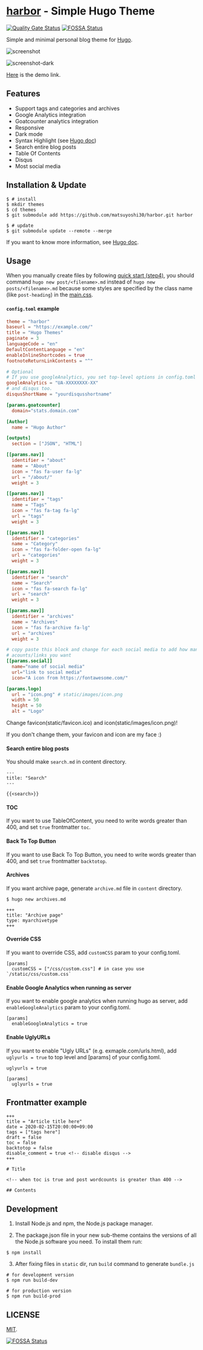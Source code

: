 # [harbor](https://themes.gohugo.io/harbor/) - Simple Hugo Theme

[![Quality Gate Status](https://sonarcloud.io/api/project_badges/measure?project=matsuyoshi30_harbor&metric=alert_status)](https://sonarcloud.io/dashboard?id=matsuyoshi30_harbor)
[![FOSSA Status](https://app.fossa.com/api/projects/git%2Bgithub.com%2Fmatsuyoshi30%2Fharbor.svg?type=shield)](https://app.fossa.com/projects/git%2Bgithub.com%2Fmatsuyoshi30%2Fharbor?ref=badge_shield)

Simple and minimal personal blog theme for [Hugo](https://gohugo.io/).

![screenshot](https://user-images.githubusercontent.com/16238709/77252732-3698c880-6c99-11ea-9def-15a5f9b918bc.png)

![screenshot-dark](https://user-images.githubusercontent.com/16238709/77252745-529c6a00-6c99-11ea-95f6-2df83dfff35e.png)

[Here](https://themes.gohugo.io/theme/harbor/) is the demo link.

## Features

- Support tags and categories and archives
- Google Analytics integration
- Goatcounter analytics integration
- Responsive
- Dark mode
- Syntax Highlight (see [Hugo doc](https://gohugo.io/content-management/syntax-highlighting/))
- Search entire blog posts
- Table Of Contents
- Disqus
- Most social media

## Installation & Update

```
$ # install
$ mkdir themes
$ cd themes
$ git submodule add https://github.com/matsuyoshi30/harbor.git harbor

$ # update
$ git submodule update --remote --merge
```

If you want to know more information, see [Hugo doc](https://gohugo.io/themes/installing/).

## Usage

When you manually create files by following [quick start (step4)](https://gohugo.io/getting-started/quick-start/#step-4-add-some-content), you should command `hugo new post/<filename>.md` instead of `hugo new posts/<filename>.md` because some styles are specified by the class name (like `post-heading`) in the [main.css](./static/css/main.css).

#### `config.toml` example

```toml
theme = "harbor"
baseurl = "https://example.com/"
title = "Hugo Themes"
paginate = 3
languageCode = "en"
DefaultContentLanguage = "en"
enableInlineShortcodes = true
footnoteReturnLinkContents = "^"

# Optional
# If you use googleAnalytics, you set top-level options in config.toml to the beginning of the config file like other top-level options.
googleAnalytics = "UA-XXXXXXXX-XX"
# and disqus too.
disqusShortName = "yourdisqusshortname"

[params.goatcounter]
  domain="stats.domain.com"

[Author]
  name = "Hugo Author"

[outputs]
  section = ["JSON", "HTML"]

[[params.nav]]
  identifier = "about"
  name = "About"
  icon = "fas fa-user fa-lg"
  url = "/about/"
  weight = 3

[[params.nav]]
  identifier = "tags"
  name = "Tags"
  icon = "fas fa-tag fa-lg"
  url = "tags"
  weight = 3

[[params.nav]]
  identifier = "categories"
  name = "Category"
  icon = "fas fa-folder-open fa-lg"
  url = "categories"
  weight = 3

[[params.nav]]
  identifier = "search"
  name = "Search"
  icon = "fas fa-search fa-lg"
  url = "search"
  weight = 3

[[params.nav]]
  identifier = "archives"
  name = "Archives"
  icon = "fas fa-archive fa-lg"
  url = "archives"
  weight = 3

# copy paste this block and change for each social media to add how many ever social media
# acounts/links you want
[[params.social]]
  name="name of social media"
  url="link to social media"
  icon="A icon from https://fontawesome.com/"

[params.logo]
  url = "icon.png" # static/images/icon.png
  width = 50
  height = 50
  alt = "Logo"
```

Change favicon(static/favicon.ico) and icon(static/images/icon.png)!

If you don't change them, your favicon and icon are my face :)

#### Search entire blog posts

You should make ```search.md``` in content directory.

```
---
title: "Search"
---

{{<search>}}
```

#### TOC

If you want to use TableOfContent, you need to write words greater than 400, and set `true` frontmatter `toc`.

#### Back To Top Button

If you want to use Back To Top Button, you need to write words greater than 400, and set `true` frontmatter `backtotop`.

#### Archives

If you want archive page, generate `archive.md` file in `content` directory.

```
$ hugo new archives.md
```

```
+++
title: "Archive page"
type: myarchivetype
+++
```

#### Override CSS

If you want to override CSS, add `customCSS` param to your config.toml.

```
[params]
  customCSS = ["/css/custom.css"] # in case you use `/static/css/custom.css`
```

#### Enable Google Analytics when running as server

If you want to enable google analytics when running hugo as server, add `enableGoogleAnalytics` param to your config.toml.

```
[params]
  enableGoogleAnalytics = true
```

#### Enable UglyURLs

If you want to enable "Ugly URLs" (e.g. exmaple.com/urls.html), add `uglyurls = true` to top level and [params] of your config.toml.

```
uglyurls = true

[params]
  uglyurls = true
```

## Frontmatter example

```
+++
title = "Article title here"
date = 2020-02-15T20:00:00+09:00
tags = ["tags here"]
draft = false
toc = false
backtotop = false
disable_comment = true <!-- disable disqus -->
+++

# Title

<!-- when toc is true and post wordcounts is greater than 400 -->

## Contents
```

## Development

1. Install Node.js and npm, the Node.js package manager.

2. The package.json file in your new sub-theme contains the versions of all the Node.js software you need.
  To install them run:

```
$ npm install
```

3. After fixing files in `static` dir, run `build` command to generate `bundle.js`

```
# for development version
$ npm run build-dev

# for production version
$ npm run build-prod
```

## LICENSE

[MIT](./LICENSE).


[![FOSSA Status](https://app.fossa.com/api/projects/git%2Bgithub.com%2Fmatsuyoshi30%2Fharbor.svg?type=large)](https://app.fossa.com/projects/git%2Bgithub.com%2Fmatsuyoshi30%2Fharbor?ref=badge_large)